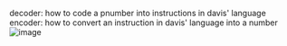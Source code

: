 decoder: how to code a pnumber into instructions in davis' language <br>
encoder: how to convert an instruction in davis' language into a number
![image](https://github.com/prongs394/Theory-of-Computation-project/assets/115538457/6a5d9dab-c4ad-47ae-aee3-2b37212087db)
